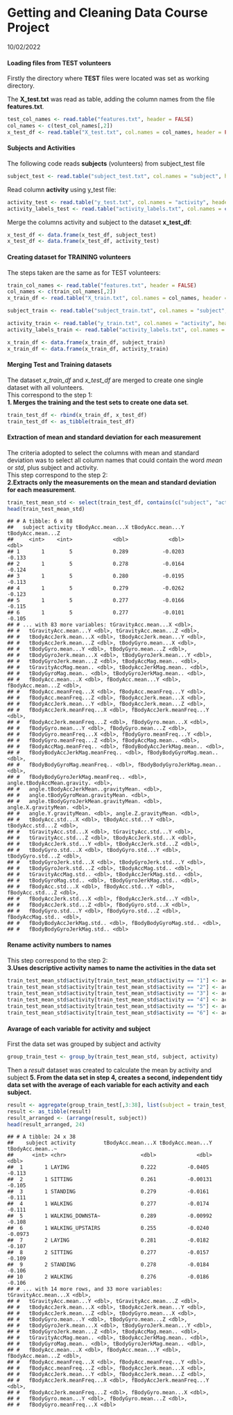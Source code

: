 Getting and Cleaning Data Course Project
================
10/02/2022

#### Loading files from TEST volunteers

Firstly the directory where **TEST** files were located was set as
working directory.

The **X\_test.txt** was read as table, adding the column names from the
file **features.txt**.

``` r
test_col_names <- read.table("features.txt", header = FALSE)
col_names <- c(test_col_names[,2])
x_test_df <- read.table("X_test.txt", col.names = col_names, header = FALSE)
```

#### Subjects and Activities

The following code reads **subjects** (volunteers) from subject\_test
file

``` r
subject_test <- read.table("subject_test.txt", col.names = "subject", header = FALSE)
```

Read column **activity** using y\_test file:

``` r
activity_test <- read.table("y_test.txt", col.names = "activity", header = FALSE)
activity_labels_test <- read.table("activity_labels.txt", col.names = c("activity", "labels"), header = FALSE)
```

Merge the columns activity and subject to the dataset **x\_test\_df**:

``` r
x_test_df <- data.frame(x_test_df, subject_test)
x_test_df <- data.frame(x_test_df, activity_test)
```

#### Creating dataset for TRAINING volunteers

The steps taken are the same as for TEST volunteers:

``` r
train_col_names <- read.table("features.txt", header = FALSE)
col_names <- c(train_col_names[,2])
x_train_df <- read.table("X_train.txt", col.names = col_names, header = FALSE)

subject_train <- read.table("subject_train.txt", col.names = "subject", header = FALSE)

activity_train <- read.table("y_train.txt", col.names = "activity", header = FALSE)
activity_labels_train <- read.table("activity_labels.txt", col.names = c("activity", "labels"), header = FALSE)

x_train_df <- data.frame(x_train_df, subject_train)
x_train_df <- data.frame(x_train_df, activity_train)
```

#### Merging Test and Training datasets

The dataset *x\_train\_df* and *x\_test\_df* are merged to create one
single dataset with all volunteers.  
This correspond to the step 1:  
**1. Merges the training and the test sets to create one data set**.

``` r
train_test_df <- rbind(x_train_df, x_test_df)
train_test_df <- as_tibble(train_test_df)
```

#### Extraction of mean and standard deviation for each measurement

The criteria adopted to select the columns with mean and standard
deviation was to select all column names that could contain the word
*mean* or *std*, plus subject and activity.  
This step correspond to the step 2:  
**2.Extracts only the measurements on the mean and standard deviation
for each measurement**.

``` r
train_test_mean_std <- select(train_test_df, contains(c("subject", "activity", "mean", "std"), ignore.case = TRUE))
head(train_test_mean_std)
```

    ## # A tibble: 6 x 88
    ##   subject activity tBodyAcc.mean...X tBodyAcc.mean...Y tBodyAcc.mean...Z
    ##     <int>    <int>             <dbl>             <dbl>             <dbl>
    ## 1       1        5             0.289           -0.0203            -0.133
    ## 2       1        5             0.278           -0.0164            -0.124
    ## 3       1        5             0.280           -0.0195            -0.113
    ## 4       1        5             0.279           -0.0262            -0.123
    ## 5       1        5             0.277           -0.0166            -0.115
    ## 6       1        5             0.277           -0.0101            -0.105
    ## # ... with 83 more variables: tGravityAcc.mean...X <dbl>,
    ## #   tGravityAcc.mean...Y <dbl>, tGravityAcc.mean...Z <dbl>,
    ## #   tBodyAccJerk.mean...X <dbl>, tBodyAccJerk.mean...Y <dbl>,
    ## #   tBodyAccJerk.mean...Z <dbl>, tBodyGyro.mean...X <dbl>,
    ## #   tBodyGyro.mean...Y <dbl>, tBodyGyro.mean...Z <dbl>,
    ## #   tBodyGyroJerk.mean...X <dbl>, tBodyGyroJerk.mean...Y <dbl>,
    ## #   tBodyGyroJerk.mean...Z <dbl>, tBodyAccMag.mean.. <dbl>,
    ## #   tGravityAccMag.mean.. <dbl>, tBodyAccJerkMag.mean.. <dbl>,
    ## #   tBodyGyroMag.mean.. <dbl>, tBodyGyroJerkMag.mean.. <dbl>,
    ## #   fBodyAcc.mean...X <dbl>, fBodyAcc.mean...Y <dbl>, fBodyAcc.mean...Z <dbl>,
    ## #   fBodyAcc.meanFreq...X <dbl>, fBodyAcc.meanFreq...Y <dbl>,
    ## #   fBodyAcc.meanFreq...Z <dbl>, fBodyAccJerk.mean...X <dbl>,
    ## #   fBodyAccJerk.mean...Y <dbl>, fBodyAccJerk.mean...Z <dbl>,
    ## #   fBodyAccJerk.meanFreq...X <dbl>, fBodyAccJerk.meanFreq...Y <dbl>,
    ## #   fBodyAccJerk.meanFreq...Z <dbl>, fBodyGyro.mean...X <dbl>,
    ## #   fBodyGyro.mean...Y <dbl>, fBodyGyro.mean...Z <dbl>,
    ## #   fBodyGyro.meanFreq...X <dbl>, fBodyGyro.meanFreq...Y <dbl>,
    ## #   fBodyGyro.meanFreq...Z <dbl>, fBodyAccMag.mean.. <dbl>,
    ## #   fBodyAccMag.meanFreq.. <dbl>, fBodyBodyAccJerkMag.mean.. <dbl>,
    ## #   fBodyBodyAccJerkMag.meanFreq.. <dbl>, fBodyBodyGyroMag.mean.. <dbl>,
    ## #   fBodyBodyGyroMag.meanFreq.. <dbl>, fBodyBodyGyroJerkMag.mean.. <dbl>,
    ## #   fBodyBodyGyroJerkMag.meanFreq.. <dbl>, angle.tBodyAccMean.gravity. <dbl>,
    ## #   angle.tBodyAccJerkMean..gravityMean. <dbl>,
    ## #   angle.tBodyGyroMean.gravityMean. <dbl>,
    ## #   angle.tBodyGyroJerkMean.gravityMean. <dbl>, angle.X.gravityMean. <dbl>,
    ## #   angle.Y.gravityMean. <dbl>, angle.Z.gravityMean. <dbl>,
    ## #   tBodyAcc.std...X <dbl>, tBodyAcc.std...Y <dbl>, tBodyAcc.std...Z <dbl>,
    ## #   tGravityAcc.std...X <dbl>, tGravityAcc.std...Y <dbl>,
    ## #   tGravityAcc.std...Z <dbl>, tBodyAccJerk.std...X <dbl>,
    ## #   tBodyAccJerk.std...Y <dbl>, tBodyAccJerk.std...Z <dbl>,
    ## #   tBodyGyro.std...X <dbl>, tBodyGyro.std...Y <dbl>, tBodyGyro.std...Z <dbl>,
    ## #   tBodyGyroJerk.std...X <dbl>, tBodyGyroJerk.std...Y <dbl>,
    ## #   tBodyGyroJerk.std...Z <dbl>, tBodyAccMag.std.. <dbl>,
    ## #   tGravityAccMag.std.. <dbl>, tBodyAccJerkMag.std.. <dbl>,
    ## #   tBodyGyroMag.std.. <dbl>, tBodyGyroJerkMag.std.. <dbl>,
    ## #   fBodyAcc.std...X <dbl>, fBodyAcc.std...Y <dbl>, fBodyAcc.std...Z <dbl>,
    ## #   fBodyAccJerk.std...X <dbl>, fBodyAccJerk.std...Y <dbl>,
    ## #   fBodyAccJerk.std...Z <dbl>, fBodyGyro.std...X <dbl>,
    ## #   fBodyGyro.std...Y <dbl>, fBodyGyro.std...Z <dbl>, fBodyAccMag.std.. <dbl>,
    ## #   fBodyBodyAccJerkMag.std.. <dbl>, fBodyBodyGyroMag.std.. <dbl>,
    ## #   fBodyBodyGyroJerkMag.std.. <dbl>

#### Rename activity numbers to names

This step correspond to the step 2:  
**3.Uses descriptive activity names to name the activities in the data
set**

``` r
train_test_mean_std$activity[train_test_mean_std$activity == "1"] <- activity_labels_test$labels[1] 
train_test_mean_std$activity[train_test_mean_std$activity == "2"] <- activity_labels_test$labels[2]
train_test_mean_std$activity[train_test_mean_std$activity == "3"] <- activity_labels_test$labels[3]
train_test_mean_std$activity[train_test_mean_std$activity == "4"] <- activity_labels_test$labels[4]
train_test_mean_std$activity[train_test_mean_std$activity == "5"] <- activity_labels_test$labels[5]
train_test_mean_std$activity[train_test_mean_std$activity == "6"] <- activity_labels_test$labels[6]
```

#### Avarage of each variable for activity and subject

First the data set was grouped by subject and activity

``` r
group_train_test <- group_by(train_test_mean_std, subject, activity)
```

Then a *result* dataset was created to calculate the mean by activity
and subject **5. From the data set in step 4, creates a second,
independent tidy data set with the average of each variable for each
activity and each subject.**

``` r
result <- aggregate(group_train_test[,3:38], list(subject = train_test_mean_std$subject, activity = train_test_mean_std$activity), mean)
result <- as_tibble(result)
result_arranged <- (arrange(result, subject))
head(result_arranged, 24)
```

    ## # A tibble: 24 x 38
    ##    subject activity         tBodyAcc.mean...X tBodyAcc.mean...Y tBodyAcc.mean..~
    ##      <int> <chr>                        <dbl>             <dbl>            <dbl>
    ##  1       1 LAYING                       0.222          -0.0405           -0.113 
    ##  2       1 SITTING                      0.261          -0.00131          -0.105 
    ##  3       1 STANDING                     0.279          -0.0161           -0.111 
    ##  4       1 WALKING                      0.277          -0.0174           -0.111 
    ##  5       1 WALKING_DOWNSTA~             0.289          -0.00992          -0.108 
    ##  6       1 WALKING_UPSTAIRS             0.255          -0.0240           -0.0973
    ##  7       2 LAYING                       0.281          -0.0182           -0.107 
    ##  8       2 SITTING                      0.277          -0.0157           -0.109 
    ##  9       2 STANDING                     0.278          -0.0184           -0.106 
    ## 10       2 WALKING                      0.276          -0.0186           -0.106 
    ## # ... with 14 more rows, and 33 more variables: tGravityAcc.mean...X <dbl>,
    ## #   tGravityAcc.mean...Y <dbl>, tGravityAcc.mean...Z <dbl>,
    ## #   tBodyAccJerk.mean...X <dbl>, tBodyAccJerk.mean...Y <dbl>,
    ## #   tBodyAccJerk.mean...Z <dbl>, tBodyGyro.mean...X <dbl>,
    ## #   tBodyGyro.mean...Y <dbl>, tBodyGyro.mean...Z <dbl>,
    ## #   tBodyGyroJerk.mean...X <dbl>, tBodyGyroJerk.mean...Y <dbl>,
    ## #   tBodyGyroJerk.mean...Z <dbl>, tBodyAccMag.mean.. <dbl>,
    ## #   tGravityAccMag.mean.. <dbl>, tBodyAccJerkMag.mean.. <dbl>,
    ## #   tBodyGyroMag.mean.. <dbl>, tBodyGyroJerkMag.mean.. <dbl>,
    ## #   fBodyAcc.mean...X <dbl>, fBodyAcc.mean...Y <dbl>, fBodyAcc.mean...Z <dbl>,
    ## #   fBodyAcc.meanFreq...X <dbl>, fBodyAcc.meanFreq...Y <dbl>,
    ## #   fBodyAcc.meanFreq...Z <dbl>, fBodyAccJerk.mean...X <dbl>,
    ## #   fBodyAccJerk.mean...Y <dbl>, fBodyAccJerk.mean...Z <dbl>,
    ## #   fBodyAccJerk.meanFreq...X <dbl>, fBodyAccJerk.meanFreq...Y <dbl>,
    ## #   fBodyAccJerk.meanFreq...Z <dbl>, fBodyGyro.mean...X <dbl>,
    ## #   fBodyGyro.mean...Y <dbl>, fBodyGyro.mean...Z <dbl>,
    ## #   fBodyGyro.meanFreq...X <dbl>
